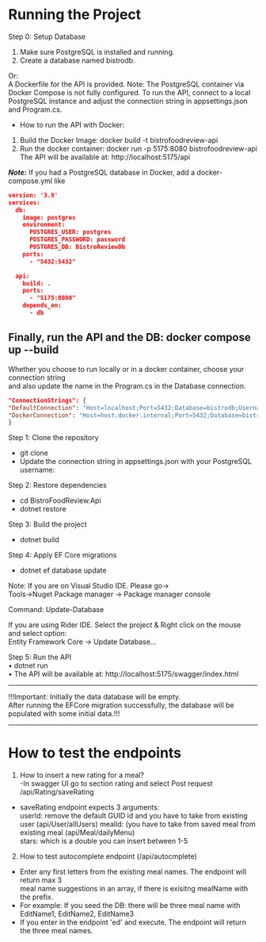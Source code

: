 # Running the Project

Step 0: Setup Database
1.	Make sure PostgreSQL is installed and running.
2.	Create a database named bistrodb.

Or:  
A Dockerfile for the API is provided.
Note: The PostgreSQL container via Docker Compose is not fully configured.
To run the API, connect to a local PostgreSQL instance and adjust the connection string in appsettings.json and Program.cs.  
- How to run the API with Docker:  
1. Build the Docker Image: docker build -t bistrofoodreview-api  
2. Run the docker container: docker run -p 5175:8080 bistrofoodreview-api  
The API will be available at: http://localhost:5175/api  

***Note:*** If you had a PostgreSQL database in Docker, add a docker-compose.yml like  

```json
version: '3.9'
services:
  db:
    image: postgres
    environment:
      POSTGRES_USER: postgres
      POSTGRES_PASSWORD: password
      POSTGRES_DB: BistroReviewDb
    ports:
      - "5432:5432"

  api:
    build: .
    ports:
      - "5175:8080"
    depends_on:
      - db
```
Finally, run the API and the DB: docker compose up --build  
--------------------------------------------------------------------
Whether you choose to run locally or in a docker container, choose your connection string  
and also update the name in the Program.cs in the Database connection.  

```json
"ConnectionStrings": {
"DefaultConnection": "Host=localhost;Port=5432;Database=bistrodb;Username=yourusername;SSL Mode=Disable;Trust Server Certificate=true",
"DockerConnection": "Host=host.docker.internal;Port=5432;Database=bistrodb;Username=yourusername;Password=mysecretpassword;SSL Mode=Disable;Trust Server Certificate=true"
}
```
Step 1: Clone the repository
- git clone  
- Update the connection string in appsettings.json with your PostgreSQL username:

Step 2: Restore dependencies  
- cd BistroFoodReview.Api
- dotnet restore

Step 3: Build the project  
- dotnet build

Step 4: Apply EF Core migrations  
- dotnet ef database update  

Note: If you are on Visual Studio IDE. Please go->  
Tools->Nuget Package manager -> Package manager console  

Command: Update-Database  

If you are using Rider IDE. Select the project & Right click on the mouse  
and select option:  
Entity Framework Core -> Update Database...  


Step 5: Run the API  
•	dotnet run  
•	The API will be available at:  http://localhost:5175/swagger/index.html  




--------------------------------------------  

!!!Important: Initially the data database will be empty.  
After running the EFCore migration successfully, the database will be  
populated with some initial data.!!!  

--------------------------------------------  

# How to test the endpoints  

1. How to insert a new rating for a meal?  
-In swagger UI go to section rating and select Post request  
/api/Rating/saveRating  

- saveRating endpoint expects 3 arguments:  
    userId: remove the default GUID id and you have to take from existing user (api/User/allUsers)
    mealId: (you have to take from saved meal from existing meal (api/Meal/dailyMenu)  
    stars: which is a double you can insert between 1-5  
 
2. How to test autocomplete endpoint (/api/autocmplete)  
- Enter any first letters from the existing meal names. The endpoint will return max 3  
meal name suggestions in an array, if there is exisitng mealName with the prefix.  
- For example: If you seed the DB: there will be three meal name with EditName1, EditName2, EditName3  
- If you enter in the endpoint 'ed' and execute. The endpoint will return the three meal names.  



